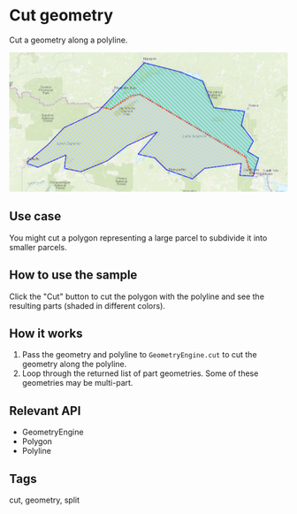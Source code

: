 # Cut geometry

Cut a geometry along a polyline.

![Image of cut geometry](CutGeometry.png)

## Use case

You might cut a polygon representing a large parcel to subdivide it into smaller parcels.

## How to use the sample

Click the "Cut" button to cut the polygon with the polyline and see the resulting parts (shaded in different colors).

## How it works

1. Pass the geometry and polyline to `GeometryEngine.cut` to cut the geometry along the polyline.
2. Loop through the returned list of part geometries. Some of these geometries may be multi-part.

## Relevant API

* GeometryEngine
* Polygon
* Polyline

## Tags

cut, geometry, split
